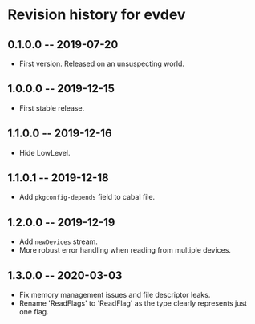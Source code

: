 # Revision history for evdev

## 0.1.0.0 -- 2019-07-20

* First version. Released on an unsuspecting world.

## 1.0.0.0 -- 2019-12-15

* First stable release.

## 1.1.0.0 -- 2019-12-16

* Hide LowLevel.

## 1.1.0.1 -- 2019-12-18

* Add `pkgconfig-depends` field to cabal file.

## 1.2.0.0 -- 2019-12-19

* Add `newDevices` stream.
* More robust error handling when reading from multiple devices.

## 1.3.0.0 -- 2020-03-03

* Fix memory management issues and file descriptor leaks.
* Rename 'ReadFlags' to 'ReadFlag' as the type clearly represents just one flag.
